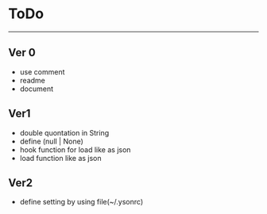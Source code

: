 # ToDo

---

## Ver 0

* use comment
* readme
* document

## Ver1
* double quontation in String
* define (null | None) 
* hook function for load like as json
* load function like as json

## Ver2
* define setting by using file(~/.ysonrc)
